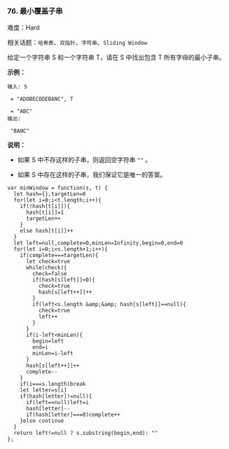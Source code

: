 ### 76. 最小覆盖子串

难度：Hard

相关话题：`哈希表`、`双指针`、`字符串`、`Sliding Window`

给定一个字符串 S 和一个字符串 T，请在 S 中找出包含 T 所有字母的最小子串。



**示例：** 



```
输入: S

 = "ADOBECODEBANC", T

 = "ABC"
输出:

 "BANC"
```


**说明：** 




* 如果 S 中不存这样的子串，则返回空字符串  `""` 。

* 如果 S 中存在这样的子串，我们保证它是唯一的答案。




```
var minWindow = function(s, t) {
  let hash={},targetLen=0
  for(let i=0;i<t.length;i++){
    if(!hash[t[i]]){
      hash[t[i]]=1
      targetLen++
    }
    else hash[t[i]]++
  }
  let left=null,complete=0,minLen=Infinity,begin=0,end=0
  for(let i=0;i<s.length+1;i++){
    if(complete===targetLen){
      let check=true
      while(check){
        check=false
        if(hash[s[left]]<0){
          check=true
          hash[s[left++]]++
        }
        if(left<s.length &amp;&amp; hash[s[left]]==null){
          check=true
          left++
        }
      }
      if(i-left<minLen){
        begin=left
        end=i
        minLen=i-left
      }
      hash[s[left++]]++
      complete--
    }
    if(i===s.length)break
    let letter=s[i]
    if(hash[letter]!=null){
      if(left==null)left=i
      hash[letter]--
      if(hash[letter]===0)complete++
    }else continue
  }
  return left!=null ? s.substring(begin,end): ""
};
```

